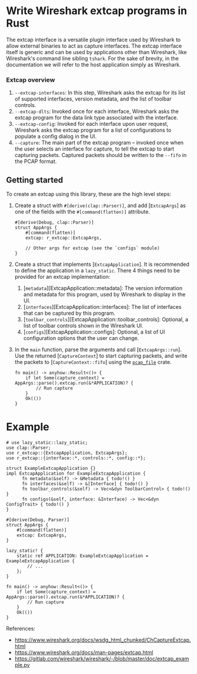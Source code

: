 # Write Wireshark extcap programs in Rust

The extcap interface is a versatile plugin interface used by Wireshark to
allow external binaries to act as capture interfaces. The extcap interface
itself is generic and can be used by applications other than Wireshark, like
Wireshark's command line sibling `tshark`. For the sake of brevity, in the
documentation we will refer to the host application simply as Wireshark.

### Extcap overview

1. `--extcap-interfaces`: In this step, Wireshark asks the extcap for its
   list of supported interfaces, version metadata, and the list of toolbar
   controls.
2. `--extcap-dlts`: Invoked once for each interface, Wireshark asks the
   extcap program for the data link type associated with the interface.
3. `--extcap-config`: Invoked for each interface upon user request,
   Wireshark asks the extcap program for a list of configurations to
   populate a config dialog in the UI.
4. `--capture`: The main part of the extcap program – invoked once when the
   user selects an interface for capture, to tell the extcap to start
   capturing packets. Captured packets should be written to the `--fifo` in
   the PCAP format.

## Getting started

To create an extcap using this library, these are the high level steps:

1. Create a struct with `#[derive(clap::Parser)]`, and add [`ExtcapArgs`] as
   one of the fields with the `#[command(flatten)]` attribute.

   ```
   #[derive(Debug, clap::Parser)]
   struct AppArgs {
       #[command(flatten)]
       extcap: r_extcap::ExtcapArgs,

       // Other args for extcap (see the `configs` module)
   }
   ```

2. Create a struct that implements [`ExtcapApplication`]. It is recommended
   to define the application in a `lazy_static`. There 4 things need to be
   provided for an extcap implementation:

    1. [`metadata`][ExtcapApplication::metadata]: The version information
           and metadata for this program, used by Wireshark to display in
           the UI.
    2. [`interfaces`][ExtcapApplication::interfaces]: The list of interfaces
           that can be captured by this program.
    3. [`toolbar_controls`][ExtcapApplication::toolbar_controls]: Optional,
           a list of toolbar controls shown in the Wireshark UI.
    4. [`configs`][ExtcapApplication::configs]: Optional, a list of UI
           configuration options that the user can change.

3. In the `main` function, parse the arguments and call [`ExtcapArgs::run`].
   Use the returned [`CaptureContext`] to start capturing packets, and write
   the packets to [`CaptureContext::fifo`] using the
   [`pcap_file`](https://docs.rs/pcap-file/latest/pcap_file/index.html)
   crate.

   ```ignore
   fn main() -> anyhow::Result<()> {
       if let Some(capture_context) = AppArgs::parse().extcap.run(&*APPLICATION)? {
           // Run capture
       }
       Ok(())
   }
   ```

# Example

```no_run
# use lazy_static::lazy_static;
use clap::Parser;
use r_extcap::{ExtcapApplication, ExtcapArgs};
use r_extcap::{interface::*, controls::*, config::*};

struct ExampleExtcapApplication {}
impl ExtcapApplication for ExampleExtcapApplication {
      fn metadata(&self) -> &Metadata { todo!() }
      fn interfaces(&self) -> &[Interface] { todo!() }
      fn toolbar_controls(&self) -> Vec<&dyn ToolbarControl> { todo!() }
      fn configs(&self, interface: &Interface) -> Vec<&dyn ConfigTrait> { todo!() }
}

#[derive(Debug, Parser)]
struct AppArgs {
    #[command(flatten)]
    extcap: ExtcapArgs,
}

lazy_static! {
    static ref APPLICATION: ExampleExtcapApplication = ExampleExtcapApplication {
        // ...
    };
}

fn main() -> anyhow::Result<()> {
    if let Some(capture_context) = AppArgs::parse().extcap.run(&*APPLICATION)? {
        // Run capture
    }
    Ok(())
}
```

References:
* <https://www.wireshark.org/docs/wsdg_html_chunked/ChCaptureExtcap.html>
* <https://www.wireshark.org/docs/man-pages/extcap.html>
* <https://gitlab.com/wireshark/wireshark/-/blob/master/doc/extcap_example.py>